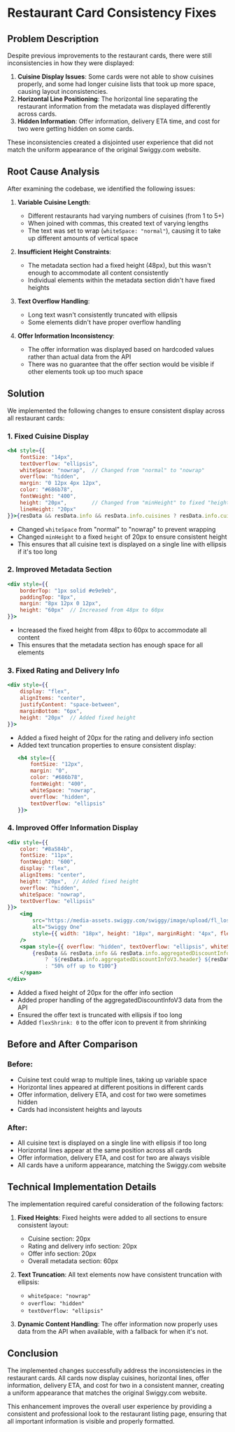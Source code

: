 # Restaurant Card Consistency Fixes

## Problem Description

Despite previous improvements to the restaurant cards, there were still inconsistencies in how they were displayed:

1. **Cuisine Display Issues**: Some cards were not able to show cuisines properly, and some had longer cuisine lists that took up more space, causing layout inconsistencies.
2. **Horizontal Line Positioning**: The horizontal line separating the restaurant information from the metadata was displayed differently across cards.
3. **Hidden Information**: Offer information, delivery ETA time, and cost for two were getting hidden on some cards.

These inconsistencies created a disjointed user experience that did not match the uniform appearance of the original Swiggy.com website.

## Root Cause Analysis

After examining the codebase, we identified the following issues:

1. **Variable Cuisine Length**:
   - Different restaurants had varying numbers of cuisines (from 1 to 5+)
   - When joined with commas, this created text of varying lengths
   - The text was set to wrap (`whiteSpace: "normal"`), causing it to take up different amounts of vertical space

2. **Insufficient Height Constraints**:
   - The metadata section had a fixed height (48px), but this wasn't enough to accommodate all content consistently
   - Individual elements within the metadata section didn't have fixed heights

3. **Text Overflow Handling**:
   - Long text wasn't consistently truncated with ellipsis
   - Some elements didn't have proper overflow handling

4. **Offer Information Inconsistency**:
   - The offer information was displayed based on hardcoded values rather than actual data from the API
   - There was no guarantee that the offer section would be visible if other elements took up too much space

## Solution

We implemented the following changes to ensure consistent display across all restaurant cards:

### 1. Fixed Cuisine Display

```jsx
<h4 style={{
    fontSize: "14px",
    textOverflow: "ellipsis",
    whiteSpace: "nowrap",  // Changed from "normal" to "nowrap"
    overflow: "hidden",
    margin: "0 12px 4px 12px",
    color: "#686b78",
    fontWeight: "400",
    height: "20px",        // Changed from "minHeight" to fixed "height"
    lineHeight: "20px"
}}>{resData && resData.info && resData.info.cuisines ? resData.info.cuisines.join(", ") : props.cuisine || "Various Cuisines"}</h4>
```

- Changed `whiteSpace` from "normal" to "nowrap" to prevent wrapping
- Changed `minHeight` to a fixed `height` of 20px to ensure consistent height
- This ensures that all cuisine text is displayed on a single line with ellipsis if it's too long

### 2. Improved Metadata Section

```jsx
<div style={{
    borderTop: "1px solid #e9e9eb",
    paddingTop: "8px",
    margin: "8px 12px 0 12px",
    height: "60px"  // Increased from 48px to 60px
}}>
```

- Increased the fixed height from 48px to 60px to accommodate all content
- This ensures that the metadata section has enough space for all elements

### 3. Fixed Rating and Delivery Info

```jsx
<div style={{
    display: "flex",
    alignItems: "center",
    justifyContent: "space-between",
    marginBottom: "6px",
    height: "20px"  // Added fixed height
}}>
```

- Added a fixed height of 20px for the rating and delivery info section
- Added text truncation properties to ensure consistent display:
  ```jsx
  <h4 style={{
      fontSize: "12px",
      margin: "0",
      color: "#686b78",
      fontWeight: "400",
      whiteSpace: "nowrap",
      overflow: "hidden",
      textOverflow: "ellipsis"
  }}>
  ```

### 4. Improved Offer Information Display

```jsx
<div style={{
    color: "#8a584b",
    fontSize: "11px",
    fontWeight: "600",
    display: "flex",
    alignItems: "center",
    height: "20px",  // Added fixed height
    overflow: "hidden",
    whiteSpace: "nowrap",
    textOverflow: "ellipsis"
}}>
    <img
        src="https://media-assets.swiggy.com/swiggy/image/upload/fl_lossy,f_auto,q_auto,w_18,h_18/v1634558776/swiggy_one/OneIcon_3x.png"
        alt="Swiggy One"
        style={{ width: "18px", height: "18px", marginRight: "4px", flexShrink: 0 }}
    />
    <span style={{ overflow: "hidden", textOverflow: "ellipsis", whiteSpace: "nowrap" }}>
        {resData && resData.info && resData.info.aggregatedDiscountInfoV3 
            ? `${resData.info.aggregatedDiscountInfoV3.header} ${resData.info.aggregatedDiscountInfoV3.subHeader}`
            : "50% off up to ₹100"}
    </span>
</div>
```

- Added a fixed height of 20px for the offer info section
- Added proper handling of the aggregatedDiscountInfoV3 data from the API
- Ensured the offer text is truncated with ellipsis if too long
- Added `flexShrink: 0` to the offer icon to prevent it from shrinking

## Before and After Comparison

### Before:
- Cuisine text could wrap to multiple lines, taking up variable space
- Horizontal lines appeared at different positions in different cards
- Offer information, delivery ETA, and cost for two were sometimes hidden
- Cards had inconsistent heights and layouts

### After:
- All cuisine text is displayed on a single line with ellipsis if too long
- Horizontal lines appear at the same position across all cards
- Offer information, delivery ETA, and cost for two are always visible
- All cards have a uniform appearance, matching the Swiggy.com website

## Technical Implementation Details

The implementation required careful consideration of the following factors:

1. **Fixed Heights**: Fixed heights were added to all sections to ensure consistent layout:
   - Cuisine section: 20px
   - Rating and delivery info section: 20px
   - Offer info section: 20px
   - Overall metadata section: 60px

2. **Text Truncation**: All text elements now have consistent truncation with ellipsis:
   - `whiteSpace: "nowrap"`
   - `overflow: "hidden"`
   - `textOverflow: "ellipsis"`

3. **Dynamic Content Handling**: The offer information now properly uses data from the API when available, with a fallback for when it's not.

## Conclusion

The implemented changes successfully address the inconsistencies in the restaurant cards. All cards now display cuisines, horizontal lines, offer information, delivery ETA, and cost for two in a consistent manner, creating a uniform appearance that matches the original Swiggy.com website.

This enhancement improves the overall user experience by providing a consistent and professional look to the restaurant listing page, ensuring that all important information is visible and properly formatted.